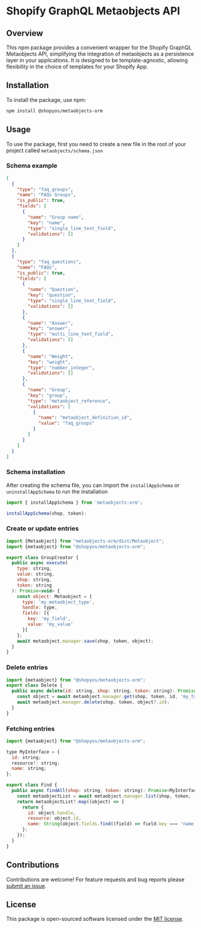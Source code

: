 # Shopify GraphQL Metaobjects API

## Overview

This npm package provides a convenient wrapper for the Shopify GraphQL Metaobjects API, simplifying the integration of metaobjects as a persistence layer in your applications. It is designed to be template-agnostic, allowing flexibility in the choice of templates for your Shopify App.

## Installation

To install the package, use npm:

```bash
npm install @shopyos/metaobjects-orm
```

## Usage

To use the package, first you need to create a new file in the root of your project called `metaobjects/schema.json`

### Schema example

```json
[
  {
    "type": "faq_groups",
    "name": "FAQs Groups",
    "is_public": true,
    "fields": [
      {
        "name": "Group name",
        "key": "name",
        "type": "single_line_text_field",
        "validations": []
      }
    ]
  },
  {
    "type": "faq_questions",
    "name": "FAQs",
    "is_public": true,
    "fields": [
      {
        "name": "Question",
        "key": "question",
        "type": "single_line_text_field",
        "validations": []
      },
      {
        "name": "Answer",
        "key": "answer",
        "type": "multi_line_text_field",
        "validations": []
      },
      {
        "name": "Weight",
        "key": "weight",
        "type": "number_integer",
        "validations": []
      },
      {
        "name": "Group",
        "key": "group",
        "type": "metaobject_reference",
        "validations": [
          {
            "name": "metaobject_definition_id",
            "value": "faq_groups"
          }
        ]
      }
    ]
  }
]

```

### Schema installation

After creating the schema file, you can import the `installAppSchema` or `uninstallAppSchema` to run the installation

  ```javascript
  import { installAppSchema } from 'metaobjects-orm';

  installAppSchema(shop, token);
  ```

### Create or update entries
```javascript
import {Metaobject} from "metaobjects-orm/dist/Metaobject";
import {metaobject} from "@shopyos/metaobjects-orm";

export class GroupCreator {
  public async execute(
    type: string,
    value: string,
    shop: string,
    token: string
  ): Promise<void> {
    const object: Metaobject = {
      type: 'my_metaobject_type',
      handle: type,
      fields: [{
        key: 'my_field',
        value: 'my_value'
      }]
    };
    await metaobject.manager.save(shop, token, object);
  }
}
```

### Delete entries
```javascript
import {metaobject} from "@shopyos/metaobjects-orm";
export class Delete {
  public async delete(id: string, shop: string, token: string): Promise<void> {
    const object = await metaobject.manager.get(shop, token, id, 'my_type');
    await metaobject.manager.delete(shop, token, object?.id);
  }
}
```

### Fetching entries
```javascript
import {metaobject} from "@shopyos/metaobjects-orm";

type MyInterface = {
  id: string;
  resource?: string;
  name: string;
};

export class Find {
  public async findAll(shop: string, token: string): Promise<MyInterface[]> {
    const metaobjectList = await metaobject.manager.list(shop, token, 'my_type');
    return metaobjectList?.map((object) => {
      return {
        id: object.handle,
        resource: object.id,
        name: String(object.fields.find((field) => field.key === 'name')?.value) ?? ''
      };
    });
  }
}

```

## Contributions

Contributions are welcome! For feature requests and bug reports please [submit an issue](https://github.com/ShopyOs/metaobjects-orm/issues).

## License

This package is open-sourced software licensed under the [MIT license](https://opensource.org/licenses/MIT).

